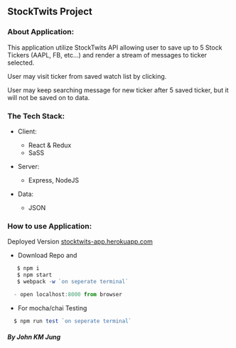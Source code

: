 ## StockTwits Project

### About Application:
This application utilize StockTwits API allowing user to save up to 5 Stock Tickers (AAPL, FB, etc...) and render a stream of messages to ticker selected.

User may visit ticker from saved watch list by clicking.

User may keep searching message for new ticker after 5 saved ticker, but it will not be saved on to data.

### The Tech Stack:

- Client:
  - React & Redux
  - SaSS

- Server:
  - Express, NodeJS

- Data:
  - JSON

### How to use Application:
Deployed Version [stocktwits-app.herokuapp.com](https:///stocktwits-app.herokuapp.com/)

- Download Repo and
```js
   $ npm i
   $ npm start
   $ webpack -w `on seperate terminal`

  - open localhost:8000 from browser

```

- For mocha/chai Testing
```js
  $ npm run test `on seperate terminal`
```



##### By John KM  Jung
